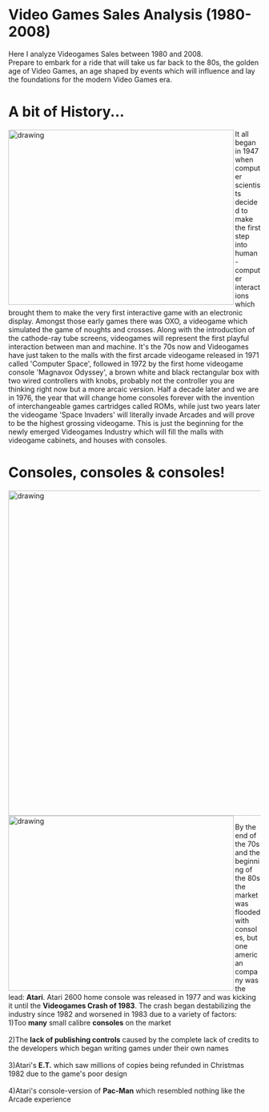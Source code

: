 # Video Games Sales Analysis (1980-2008)
Here I analyze Videogames Sales between 1980 and 2008. <br>
Prepare to embark for a ride that will take us far back to the 80s, the golden age of Video Games, an age shaped by events which will influence and lay the foundations for the modern Video Games era.

# A bit of History...
<img src="https://relor91.github.io/Lorenzo_Portfolio/images/Arcades.jpg" alt="drawing" height = "350" width="450" align="left"/><p>It all began in 1947 when computer scientists decided to make the first step into human-computer interactions which brought them to make
the very first interactive game with an electronic display. Amongst those early games there was OXO, a videogame which simulated the game of noughts and crosses.
Along with the introduction of the cathode-ray tube screens, videogames will represent the first playful interaction between man and machine.
It's the 70s now and Videogames have just taken to the malls with the first arcade videogame released in 1971 called 'Computer Space',
 followed in 1972 by the first home videogame console 'Magnavox Odyssey', a brown white and black rectangular box with two wired controllers with knobs, probably not the controller you are thinking right now but a more arcaic version.
Half a decade later and we are in 1976, the year that will change home consoles forever with the invention of interchangeable games cartridges called ROMs,
 while just two years later the videogame 'Space Invaders' will literally invade Arcades and will prove to be the highest grossing videogame.
This is just the beginning for the newly emerged Videogames Industry which will fill the malls with videogame cabinets, and houses with consoles.
 
 # Consoles, consoles & consoles!
 <img src="https://relor91.github.io/Lorenzo_Portfolio/images/Consoles%20Global%20Sales%20by%20Year.jpg" alt="drawing" height = "650" width="950" align="centre"/>
 <img src="https://relor91.github.io/Lorenzo_Portfolio/images/Atari2600andNES.jpg" alt="drawing" height = "350" width="450" align="left"/>
 
 <p>By the end of the 70s and the beginning of the 80s the market was flooded with consoles, but one american company was the lead: <strong>Atari</strong>.
Atari 2600 home console was released in 1977 and was kicking it until the <strong>Videogames Crash of 1983</strong>.
The crash began destabilizing the industry since 1982 and worsened in 1983 due to a variety of factors:
<br> 1)Too <strong>many</strong> small calibre <strong>consoles</strong> on the market</br>
<br> 2)The <strong>lack of publishing controls</strong> caused by the complete lack of credits to the developers which began writing games under
 their own names</br>
<br> 3)Atari's <strong>E.T.</strong> which saw millions of copies being refunded in Christmas 1982 due to the game's poor design</br>
<br> 4)Atari's console-version of <strong>Pac-Man</strong> which resembled nothing like the Arcade experience</br>

